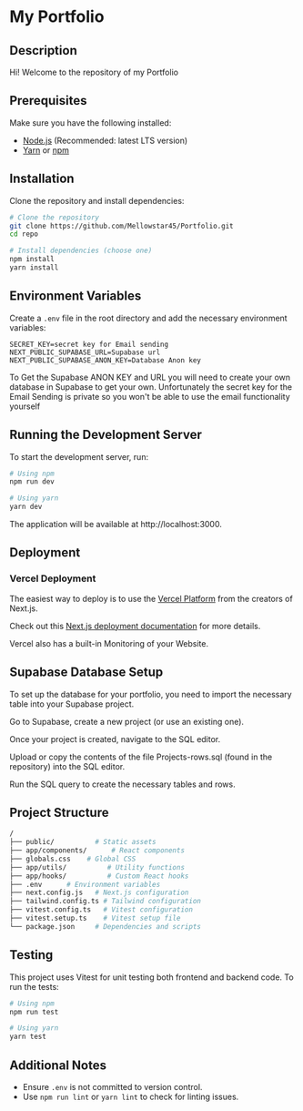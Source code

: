 # My Portfolio

## Description

Hi! Welcome to the repository of my Portfolio

## Prerequisites

Make sure you have the following installed:

- [Node.js](https://nodejs.org/) (Recommended: latest LTS version)
- [Yarn](https://yarnpkg.com/) or [npm](https://www.npmjs.com/)

## Installation

Clone the repository and install dependencies:

```bash
# Clone the repository
git clone https://github.com/Mellowstar45/Portfolio.git
cd repo

# Install dependencies (choose one)
npm install
yarn install
```

## Environment Variables

Create a `.env` file in the root directory and add the necessary environment variables:

```env
SECRET_KEY=secret key for Email sending
NEXT_PUBLIC_SUPABASE_URL=Supabase url
NEXT_PUBLIC_SUPABASE_ANON_KEY=Database Anon key
```

To Get the Supabase ANON KEY and URL you will need to create your own database in Supabase to get your own.
Unfortunately the secret key for the Email Sending is private so you won't be able to use the email functionality yourself

## Running the Development Server

To start the development server, run:

```bash
# Using npm
npm run dev

# Using yarn
yarn dev
```

The application will be available at http://localhost:3000.

## Deployment

### Vercel Deployment

The easiest way to deploy is to use the [Vercel Platform](https://vercel.com/new?utm_medium=default-template&filter=next.js&utm_source=create-next-app&utm_campaign=create-next-app-readme) from the creators of Next.js.

Check out this [Next.js deployment documentation](https://nextjs.org/docs/app/building-your-application/deploying) for more details.

Vercel also has a built-in Monitoring of your Website.

## Supabase Database Setup

To set up the database for your portfolio, you need to import the necessary table into your Supabase project.

Go to Supabase, create a new project (or use an existing one).

Once your project is created, navigate to the SQL editor.

Upload or copy the contents of the file Projects-rows.sql (found in the repository) into the SQL editor.

Run the SQL query to create the necessary tables and rows.

## Project Structure

```bash
/
├── public/          # Static assets
├── app/components/      # React components
├── globals.css    # Global CSS
├── app/utils/          # Utility functions
├── app/hooks/          # Custom React hooks
├── .env      # Environment variables
├── next.config.js   # Next.js configuration
├── tailwind.config.ts # Tailwind configuration
├── vitest.config.ts   # Vitest configuration
├── vitest.setup.ts    # Vitest setup file
└── package.json     # Dependencies and scripts
```

## Testing

This project uses Vitest for unit testing both frontend and backend code. To run the tests:

```bash
# Using npm
npm run test

# Using yarn
yarn test
```

## Additional Notes

- Ensure `.env` is not committed to version control.
- Use `npm run lint` or `yarn lint` to check for linting issues.
